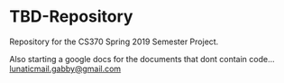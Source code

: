 # TBD-Repository
Repository for the CS370 Spring 2019 Semester Project.

Also starting a google docs for the documents that dont contain code...
  lunaticmail.gabby@gmail.com
